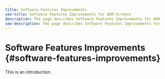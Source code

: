 ```yaml
---
title: Software Features Improvements
seo-title: Software Features Improvements for AEM Screens
description: The page describes Software Features Improvements for AEM Screens Best Practices Guide
seo-description: The page describes Software Features Improvements for AEM Screens Best Practices Guide
---
```


# Software Features Improvements {#software-features-improvements}

This is an introduction.
